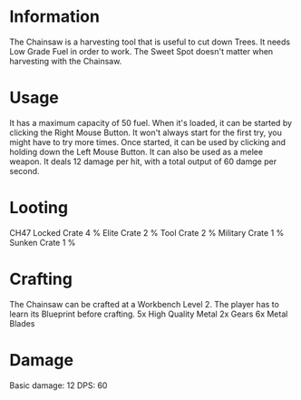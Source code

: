 # Information

The Chainsaw is a harvesting tool that is useful to cut down Trees. It needs Low Grade Fuel in order to work.
The Sweet Spot doesn't matter when harvesting with the Chainsaw.
# Usage

It has a maximum capacity of 50 fuel. When it's loaded, it can be started by clicking the Right Mouse Button. It won't always start for the first try, you might have to try more times. Once started, it can be used by clicking and holding down the Left Mouse Button.
It can also be used as a melee weapon. It deals 12 damage per hit, with a total output of 60 damge per second.
# Looting

CH47 Locked Crate
4 %
Elite Crate
2 %
Tool Crate
2 %
Military Crate
1 %
Sunken Crate
1 %
# Crafting

The Chainsaw can be crafted at a Workbench Level 2. 
The player has to learn its Blueprint before crafting.
 5x High Quality Metal 
2x Gears
6x Metal Blades
# Damage

Basic damage: 12
DPS: 60
